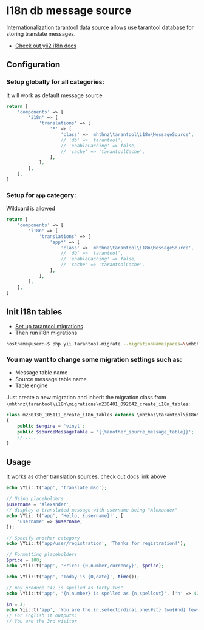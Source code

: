 I18n db message source
======================================
Internationalization tarantool data source allows use tarantool database for storing translate messages.

* [Check out yii2 i18n docs](https://www.yiiframework.com/doc/guide/2.0/en/tutorial-i18n)

Configuration
--------------------------------------

### Setup globally for all categories:
It will work as default message source
```php
return [
    'components' => [
        'i18n' => [
            'translations' => [
                '*' => [
                    'class' => 'mhthnz\tarantool\i18n\MessageSource',
                    // 'db' => 'tarantool',
                    // 'enableCaching' => false,
                    // 'cache' => 'tarantoolCache',
                ],
            ],
        ],
    ],
]
```

### Setup for `app` category:
Wildcard is allowed
```php
return [
    'components' => [
        'i18n' => [
            'translations' => [
                'app*' => [
                    'class' => 'mhthnz\tarantool\i18n\MessageSource',
                    // 'db' => 'tarantool',
                    // 'enableCaching' => false,
                    // 'cache' => 'tarantoolCache',
                ],
            ],
        ],
    ],
]
```

Init i18n tables
-------------------------------------
* [Set up tarantool migrations](MIGRATIONS.md)
* Then run i18n migrations
```bash
hostname@user:~$ php yii tarantool-migrate --migrationNamespaces=\\mhthnz\\tarantool\\i18n\\migrations
```

### You may want to change some migration settings such as:
- Message table name
- Source message table name
- Table engine

Just create a new migration and inherit the migration class from `\mhthnz\tarantool\i18n\migrations\m230401_092642_create_i18n_tables`:
```php
class m230330_105111_create_i18n_tables extends \mhthnz\tarantool\i18n\migrations\m230401_092642_create_i18n_tables
{
    public $engine = 'vinyl';
    public $sourceMessageTable = '{{%another_source_message_table}}';
    //.....
}
```

Usage
-------------------------
It works as other translation sources, check out docs link above

```php 
echo \Yii::t('app', 'translate msg');

// Using placeholders
$username = 'Alexander';
// display a translated message with username being "Alexander"
echo \Yii::t('app', 'Hello, {username}!', [
    'username' => $username,
]);

// Specify another category
echo \Yii::t('app/user/registration', 'Thanks for registration!');

// Formatting placeholders
$price = 100;
echo \Yii::t('app', 'Price: {0,number,currency}', $price);

echo \Yii::t('app', 'Today is {0,date}', time());

// may produce "42 is spelled as forty-two"
echo \Yii::t('app', '{n,number} is spelled as {n,spellout}', ['n' => 42]);

$n = 3;
echo Yii::t('app', 'You are the {n,selectordinal,one{#st} two{#nd} few{#rd} other{#th}} visitor', ['n' => $n]);
// For English it outputs:
// You are the 3rd visitor
```